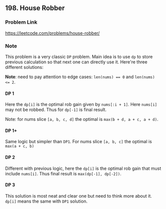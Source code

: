 ## 198. House Robber

### Problem Link 
https://leetcode.com/problems/house-robber/

### Note
This problem is a very classic `DP` problem. Main idea is to use `dp` to store previous calculation so that next one
 can directly use it. Here're three different solutions:
 
**Note**: need to pay attention to edge cases: `len(nums) == 0` and `len(nums) <= 2`.
 
#### DP 1
Here the `dp[i]` is the optimal rob gain given by `nums[:i + 1]`. Here `nums[i]` may not be robbed. 
Thus for `dp[-1]` is final result.

Note: for nums slice `[a, b, c, d]` the optimal is `max(b + d, a + c, a + d)`.

#### DP 1+
Same logic but simpler than `DP1`. For nums slice `[a, b, c]` the optimal is `max(a + c, b)`

#### DP 2
Different with previous logic, here the `dp[i]` is the optimal rob gain that must include `nums[i]`.
Thus final result is `max(dp[-1], dp[-2])`.

#### DP 3
This solution is most neat and clear one but need to think more about it. `dp[i]` means the same with `DP1` solution.  